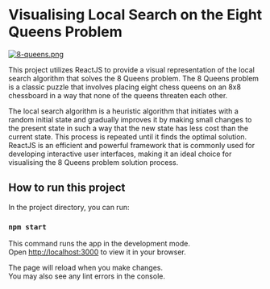 # Visualising Local Search on the Eight Queens Problem

[![8-queens.png](https://i.postimg.cc/qRG9MMBX/8-queens.png)](https://postimg.cc/hzfC2ndf)

This project utilizes ReactJS to provide a visual representation of the local search algorithm that solves the 8 Queens problem. The 8 Queens problem is a classic puzzle that involves placing eight chess queens on an 8x8 chessboard in a way that none of the queens threaten each other.

The local search algorithm is a heuristic algorithm that initiates with a random initial state and gradually improves it by making small changes to the present state in such a way that the new state has less cost than the current state. This process is repeated until it finds the optimal solution. ReactJS is an efficient and powerful framework that is commonly used for developing interactive user interfaces, making it an ideal choice for visualising the 8 Queens problem solution process.

## How to run this project

In the project directory, you can run:

### `npm start`

This command runs the app in the development mode.\
Open [http://localhost:3000](http://localhost:3000) to view it in your browser.

The page will reload when you make changes.\
You may also see any lint errors in the console.

